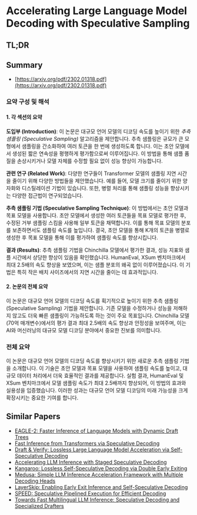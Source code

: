 # Accelerating Large Language Model Decoding with Speculative Sampling
## TL;DR
## Summary
- [https://arxiv.org/pdf/2302.01318.pdf](https://arxiv.org/pdf/2302.01318.pdf)

### 요약 구성 및 해석

#### 1. 각 섹션의 요약
**도입부 (Introduction)**:
이 논문은 대규모 언어 모델의 디코딩 속도를 높이기 위한 *추측 샘플링 (Speculative Sampling)* 알고리즘을 제안합니다. 추측 샘플링은 규모가 큰 모형에서 샘플링을 간소화하여 여러 토큰을 한 번에 생성하도록 합니다. 이는 초안 모델에서 생성된 짧은 연속성을 평행하게 평가함으로써 이루어집니다. 이 방법을 통해 샘플 품질을 손상시키거나 모델 자체를 수정할 필요 없이 성능 향상이 가능합니다.

**관련 연구 (Related Work)**:
다양한 연구들이 Transformer 모델의 샘플링 지연 시간을 줄이기 위해 다양한 방법들을 제안했습니다. 예를 들어, 모델 크기를 줄이기 위한 양자화와 디스틸레이션 기법이 있습니다. 또한, 병렬 처리를 통해 샘플링 성능을 향상시키는 다양한 접근법이 연구되었습니다.

**추측 샘플링 기법 (Speculative Sampling Technique)**:
이 방법에서는 초안 모델과 목표 모델을 사용합니다. 초안 모델에서 생성한 여러 토큰들을 목표 모델로 평가한 후, 수정된 거부 샘플링 스킴을 사용해 일부 토큰을 채택합니다. 이를 통해 목표 모델의 분포를 보존하면서도 샘플링 속도를 높입니다. 결국, 초안 모델을 통해 K개의 토큰을 병렬로 생성한 후 목표 모델을 통해 이를 평가하여 샘플링 속도를 향상시킵니다.

**결과 (Results)**:
추측 샘플링 기법을 Chinchilla 모델에서 평가한 결과, 성능 지표와 샘플 시간에서 상당한 향상이 있음을 확인했습니다. HumanEval, XSum 벤치마크에서 최대 2.5배의 속도 향상을 보였으며, 이는 샘플 분포의 왜곡 없이 이루어졌습니다. 이 기법은 특히 작은 배치 사이즈에서의 지연 시간을 줄이는 데 효과적입니다.

#### 2. 논문의 전체 요약
이 논문은 대규모 언어 모델의 디코딩 속도를 획기적으로 높이기 위한 추측 샘플링(Speculative Sampling) 기법을 제안합니다. 기존 모델을 수정하거나 성능을 저해하지 않고도 더욱 빠른 샘플링이 가능하도록 하는 것이 주요 목표입니다. Chinchilla 모델(70억 매개변수)에서의 평가 결과 최대 2.5배의 속도 향상과 안정성을 보여주며, 이는 AI와 머신러닝의 대규모 모델 디코딩 분야에서 중요한 진보를 의미합니다.

### 전체 요약

이 논문은 대규모 언어 모델의 디코딩 속도를 향상시키기 위한 새로운 추측 샘플링 기법을 소개합니다. 이 기술은 초안 모델과 목표 모델을 사용하여 샘플링 속도를 높이고, 대규모 데이터 처리에서 더욱 효율적인 결과를 제공합니다. 실험 결과, HumanEval 및 XSum 벤치마크에서 모델 샘플링 속도가 최대 2.5배까지 향상되어, 이 방법의 효과와 실용성을 입증했습니다. 이러한 성과는 대규모 언어 모델 디코딩의 미래 가능성을 크게 확장시키는 중요한 기여를 합니다.

## Similar Papers
- [EAGLE-2: Faster Inference of Language Models with Dynamic Draft Trees](2406.16858.md)
- [Fast Inference from Transformers via Speculative Decoding](2211.17192.md)
- [Draft & Verify: Lossless Large Language Model Acceleration via Self-Speculative Decoding](2309.08168.md)
- [Accelerating LLM Inference with Staged Speculative Decoding](2308.04623.md)
- [Kangaroo: Lossless Self-Speculative Decoding via Double Early Exiting](2404.18911.md)
- [Medusa: Simple LLM Inference Acceleration Framework with Multiple Decoding Heads](2401.10774.md)
- [LayerSkip: Enabling Early Exit Inference and Self-Speculative Decoding](2404.16710.md)
- [SPEED: Speculative Pipelined Execution for Efficient Decoding](2310.12072.md)
- [Towards Fast Multilingual LLM Inference: Speculative Decoding and Specialized Drafters](2406.16758.md)
